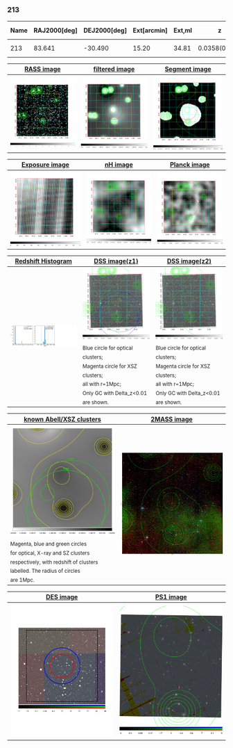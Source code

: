 <div STYLE="page-break-after: always;"></div>

### 213

|Name|RAJ2000[deg]|DEJ2000[deg] |Ext[arcmin]| Ext,ml | z | z_src| C|GC(XSZ,Delta_z<0.01)| GC(OPT,Delta_z<0.01)|GC| R_sig[arcmin] | R500[arcmin] | R500[Mpc]| CRsig[c/s] | CR500[c/s] |L500[1E44 erg/s]|F500[1E-12 erg/s/cm^2]| M500[1E14 Msun]|Tx[keV]|Cnt_sig|Beta|Rc[arcmin]|Comment|Alias|
|---|---|---|---|---|---|------|---|--------|---------|----------|---|---|---|---|---|---|---|---|---|---|---|---|---|---|
|213| 83.641| -30.490| 15.20| 34.81| 0.0358(0.005)| z1,| G| -| -| N, W| 13.188| 11.792| 0.504| 0.103(0.031)| 0.101(0.030)| 0.044(0.014)| 1.477(0.456)| 0.38(0.06)| 1.18(0.12)| 48.3| 0.785(-0.171+0.150)| 7.227(-1.813+1.440)| -| t535|

|[RASS image](../image/213/213_img.pdf)|[filtered image](../image/213/213_fil.pdf)|[Segment image](../image/213/213_seg.pdf)|
|-------------------|--------------------|-------------------|
| <img src="../image/213/213_img.png" width="300">  | <img src="../image/213/213_fil.png" width="300">   | <img src="../image/213/213_seg.png" width="300">  |

|[Exposure image](../image/213/213_mex.pdf)| [nH image](../image/213/213_nh.pdf)| [Planck image](../image/213/213_p.pdf)|
|-------------------|--------------------|-------------------|
|<img src="../image/213/213_mex.png" width="300">   | <img src="../image/213/213_nh.png" width="300">    | <img src="../image/213/213_p.png" width="300"> |

|[Redshift Histogram](../image/213/213_zg.pdf) | [DSS image(z1)](../image/213/213_dss_z1.pdf)      |  [DSS image(z2)](../image/213/213_dss_z2.pdf)    |
|-------------------|--------------------|-------------------|
|<img src="../image/213/213_zg.png" width="300"> |<img src="../image/213/213_dss_z1.png" width="300"> <sub><br>Blue circle for optical clusters; <br>Magenta circle for XSZ clusters; <br>all with r=1Mpc; <br>Only GC with Delta_z<0.01 are shown. </sub>| <img src="../image/213/213_dss_z2.png" width="300"><sub><br>Blue circle for optical clusters; <br>Magenta circle for XSZ clusters; <br>all with r=1Mpc; <br>Only GC with Delta_z<0.01 are shown. </sub> |

|[known Abell/XSZ clusters](../image/213/213_gc.pdf) | [2MASS image](../image/213/213_2mass.pdf)      |
|-------------------|-------------------|
|<img src=../image/213/213_gc.png width="300"> <br><sub>Magenta, blue and green circles <br>for optical, X-ray and SZ clusters <br>respectively, with redshift of clusters <br>labelled. The radius of circles <br>are 1Mpc.</sub>|<img src="../image/213/213_2mass.png" width="300">  |

|[DES image](../image/213/213_des.pdf)   |[PS1 image](../image/213/213_ps1.pdf)            |
|-------------------|-------------------|
| <img src="../image/213/213_des.pdf" width="300">  | <img src="../image/213/213_ps1.pdf" width="300">  |

